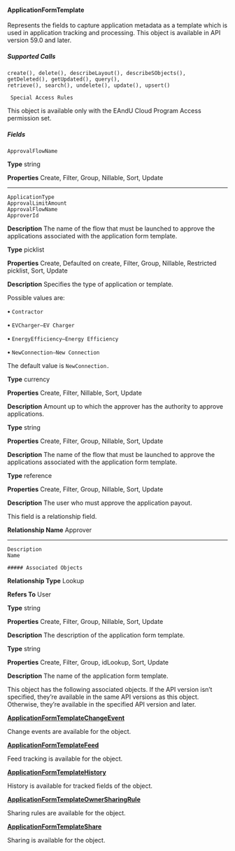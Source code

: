 #### ApplicationFormTemplate

Represents the fields to capture application metadata as a template which is used in application tracking and processing. This object is
available in API version 59.0 and later.

##### Supported Calls
```
create(), delete(), describeLayout(), describeSObjects(), getDeleted(), getUpdated(), query(),
retrieve(), search(), undelete(), update(), upsert()

 Special Access Rules

```
This object is available only with the EAndU Cloud Program Access permission set.

##### Fields

```
ApprovalFlowName

```

**Type**
string

**Properties**
Create, Filter, Group, Nillable, Sort, Update


-----

```
ApplicationType
ApprovalLimitAmount
ApprovalFlowName
ApproverId

```

**Description**
The name of the flow that must be launched to approve the applications associated with
the application form template.

**Type**
picklist

**Properties**
Create, Defaulted on create, Filter, Group, Nillable, Restricted picklist, Sort, Update

**Description**
Specifies the type of application or template.

Possible values are:

**•** `Contractor`

**•** `EVCharger—EV Charger`

**•** `EnergyEfficiency—Energy Efficiency`

**•** `NewConnection—New Connection`

The default value is `NewConnection.`

**Type**
currency

**Properties**
Create, Filter, Nillable, Sort, Update

**Description**
Amount up to which the approver has the authority to approve applications.

**Type**
string

**Properties**
Create, Filter, Group, Nillable, Sort, Update

**Description**
The name of the flow that must be launched to approve the applications associated with
the application form template.

**Type**
reference

**Properties**
Create, Filter, Group, Nillable, Sort, Update

**Description**
The user who must approve the application payout.

This field is a relationship field.

**Relationship Name**
Approver


-----

```
Description
Name

##### Associated Objects

```

**Relationship Type**
Lookup

**Refers To**
User

**Type**
string

**Properties**
Create, Filter, Group, Nillable, Sort, Update

**Description**
The description of the application form template.

**Type**
string

**Properties**
Create, Filter, Group, idLookup, Sort, Update

**Description**
The name of the application form template.


This object has the following associated objects. If the API version isn’t specified, they’re available in the same API versions as this object.
Otherwise, they’re available in the specified API version and later.

**[ApplicationFormTemplateChangeEvent](https://developer.salesforce.com/docs/atlas.en-us.254.0.object_reference.meta/object_reference/sforce_api_associated_objects_change_event.htm)**

Change events are available for the object.

**[ApplicationFormTemplateFeed](https://developer.salesforce.com/docs/atlas.en-us.254.0.object_reference.meta/object_reference/sforce_api_associated_objects_feed.htm)**

Feed tracking is available for the object.

**[ApplicationFormTemplateHistory](https://developer.salesforce.com/docs/atlas.en-us.254.0.object_reference.meta/object_reference/sforce_api_associated_objects_history.htm)**

History is available for tracked fields of the object.

**[ApplicationFormTemplateOwnerSharingRule](https://developer.salesforce.com/docs/atlas.en-us.254.0.object_reference.meta/object_reference/sforce_api_associated_objects_ownersharingrule.htm)**

Sharing rules are available for the object.

**[ApplicationFormTemplateShare](https://developer.salesforce.com/docs/atlas.en-us.254.0.object_reference.meta/object_reference/sforce_api_associated_objects_share.htm)**

Sharing is available for the object.

